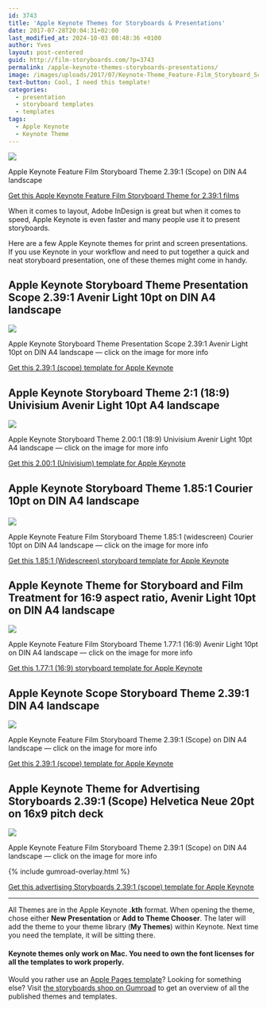 ```yaml
---
id: 3743
title: 'Apple Keynote Themes for Storyboards & Presentations'
date: 2017-07-28T20:04:31+02:00
last_modified_at: 2024-10-03 08:48:36 +0100
author: Yves
layout: post-centered
guid: http://film-storyboards.com/?p=3743
permalink: /apple-keynote-themes-storyboards-presentations/
image: /images/uploads/2017/07/Keynote-Theme_Feature-Film_Storyboard_Scope_2.39x1_A4_sample.png
text-button: Cool, I need this template!
categories:
  - presentation
  - storyboard templates
  - templates
tags:
  - Apple Keynote
  - Keynote Theme
---
```


<a href="https://gum.co/key_scope_feature_film" class="no-underline pv2 grow db"><img class="w-100" src="/images/uploads/2017/07/Keynote-Theme_Feature-Film_Storyboard_Scope_2.39x1_A4_sample.png"></a>
<figcaption>Apple Keynote Feature Film Storyboard Theme 2.39:1 (Scope) on DIN A4 landscape</figcaption>

[Get this Apple Keynote Feature Film Storyboard Theme for 2.39:1 films](https://gum.co/key_scope_feature_film)

When it comes to layout, Adobe InDesign is great but when it comes to speed, Apple Keynote is even faster and many people use it to present storyboards.

Here are a few Apple Keynote themes for print and screen presentations.  
If you use Keynote in your workflow and need to put together a quick and neat storyboard presentation, one of these themes might come in handy.

## Apple Keynote Storyboard Theme Presentation Scope 2.39:1 Avenir Light 10pt on DIN A4 landscape
<a href="https://gum.co/key-scope" class="no-underline pv2 grow db"><img class="w-100" src="/images/uploads/2017/07/Apple-Keynote-Storyboard-Theme-Presentation-Scope-2.39x1-Avenir-Light-10pt-on-DIN-A4-landscape_sample.png"></a>
<figcaption>Apple Keynote Storyboard Theme Presentation Scope 2.39:1 Avenir Light 10pt on DIN A4 landscape — click on the image for more info</figcaption>


[Get this 2.39:1 (scope) template for Apple Keynote](https://gum.co/key-scope)

## Apple Keynote Storyboard Theme 2:1 (18:9) Univisium Avenir Light 10pt A4 landscape
<a href="https://gum.co/univisium-keynote" class="no-underline pv2 grow db"><img class="w-100" src="/images/uploads/2017/07/Keynote-Theme_Storyboard_2x1_Univisium_Avenir-Light_10pt_A4-landscape_sample_04.png"></a>
<figcaption>Apple Keynote Storyboard Theme 2.00:1 (18:9) Univisium Avenir Light 10pt A4 landscape — click on the image for more info</figcaption>

[Get this 2.00:1 (Univisium) template for Apple Keynote](https://gum.co/univisium-keynote)


## Apple Keynote Storyboard Theme 1.85:1 Courier 10pt on DIN A4 landscape<figure id="attachment_4423" aria-describedby="caption-attachment-4423" style="width: 1920px" class="wp-caption aligncenter">
<a href="https://gum.co/keynote_story_wide_screen" class="no-underline pv2 grow db"><img class="w-100" src="/images/uploads/2017/07/Keynote-Theme_Feature-Film-Storyboard_1.85x1_Widescreen_Courier_10pt_A4-landscape_6-frames_guides.jpg"></a>
<figcaption>Apple Keynote Feature Film Storyboard Theme 1.85:1 (widescreen) Courier 10pt on DIN A4 landscape — click on the image for more info</figcaption>

[Get this 1.85:1 (Widescreen) storyboard template for Apple Keynote](https://gum.co/keynote_story_wide_screen)


## Apple Keynote Theme for Storyboard and Film Treatment for 16:9 aspect ratio, Avenir Light 10pt on DIN A4 landscape
<a href="https://storyboards.gumroad.com/l/keynote-16x9-treatment" class="no-underline pv2 grow db"><img class="w-100" src="/images/uploads/2022/templates/Apple-Keynote-Storyboard-Theme-for-Film-Treatment-16x9-Avenir-Light-10pt-on-DIN-A4-landscape_storyboard_preview_02.png"></a>
<figcaption>Apple Keynote Feature Film Storyboard Theme 1.77:1 (16:9) Avenir Light 10pt on DIN A4 landscape — click on the image for more info</figcaption>

[Get this 1.77:1 (16:9) storyboard template for Apple Keynote](https://gum.co/keynote_story_wide_screen)


## Apple Keynote Scope Storyboard Theme 2.39:1 DIN A4 landscape
<a href="https://gum.co/key_scope_feature_film" class="no-underline pv2 grow db"><img class="w-100" src="/images/uploads/2017/07/Keynote-Theme_Feature-Film_Storyboard_Scope_2.39x1_A4_sample_02.png"></a>
<figcaption>Apple Keynote Feature Film Storyboard Theme 2.39:1 (Scope) on DIN A4 landscape — click on the image for more info</figcaption>

[Get this 2.39:1 (scope) template for Apple Keynote](https://gum.co/key_scope_feature_film)


## Apple Keynote Theme for Advertising Storyboards 2.39:1 (Scope) Helvetica Neue 20pt on 16x9 pitch deck

<a href="https://gum.co/scope-stb-pitch-deck" class="no-underline pv2 grow db"><img class="w-100" src="/images/uploads/2022/templates/Film-Storyboards.com_Keynote_storyboard_for-scope-films_16x9_presentation_deck_overview_01.png"></a>
<figcaption>Apple Keynote Feature Film Storyboard Theme 2.39:1 (Scope) on DIN A4 landscape — click on the image for more info</figcaption>

{% include gumroad-overlay.html %}

[Get this advertising Storyboards 2.39:1 (scope) template for Apple Keynote](https://gum.co/scope-stb-pitch-deck)

***

All Themes are in the Apple Keynote **.kth** format. When opening the theme, chose either **New Presentation** or **Add to Theme Chooser**. The later will add the theme to your theme library (**My Themes**) within Keynote. Next time you need the template, it will be sitting there.

#### Keynote themes only work on Mac. You need to own the font licenses for all the templates to work properly.

Would you rather use an [Apple Pages template](https://film-storyboards.com/apple-pages-templates-for-storyboards-presentations/)? Looking for something else? Visit [the storyboards shop on Gumroad](https://gumroad.com/storyboards) to get an overview of all the published themes and templates.
